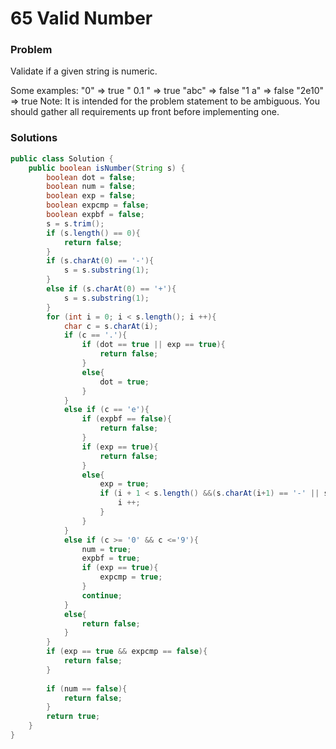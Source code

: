 # 65 Valid Number

### Problem
Validate if a given string is numeric.

Some examples:
"0" => true
" 0.1 " => true
"abc" => false
"1 a" => false
"2e10" => true
Note: It is intended for the problem statement to be ambiguous. You should gather all requirements up front before implementing one.

### Solutions

```java
public class Solution {
    public boolean isNumber(String s) {
        boolean dot = false;
        boolean num = false;
        boolean exp = false;
        boolean expcmp = false;
        boolean expbf = false;
        s = s.trim();
        if (s.length() == 0){
            return false;
        }
        if (s.charAt(0) == '-'){
            s = s.substring(1);
        }
        else if (s.charAt(0) == '+'){
            s = s.substring(1);
        }
        for (int i = 0; i < s.length(); i ++){
            char c = s.charAt(i);
            if (c == '.'){
                if (dot == true || exp == true){
                    return false;
                }
                else{
                    dot = true;
                }
            }
            else if (c == 'e'){
                if (expbf == false){
                    return false;
                }
                if (exp == true){
                    return false;
                }
                else{
                    exp = true;
                    if (i + 1 < s.length() &&(s.charAt(i+1) == '-' || s.charAt(i+1) == '+')){
                        i ++;
                    }
                }
            }
            else if (c >= '0' && c <='9'){
                num = true;
                expbf = true;
                if (exp == true){
                    expcmp = true;
                }
                continue;
            }
            else{
                return false;
            }
        }
        if (exp == true && expcmp == false){
            return false;
        }
        
        if (num == false){
            return false;
        }
        return true;
    }
}
```